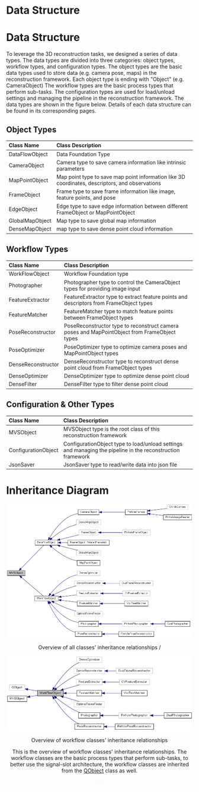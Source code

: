 # Data Structure
# Data Structure
To leverage the 3D reconstruction tasks, we designed a series of data types. The data types are divided into three categories: object types, workflow types, and configuration types. The object types are the basic data types used to store data (e.g. camera pose, maps) in the reconstruction framework. Each object type is ending with "Object" (e.g. CameraObject) The workflow types are the basic process types that perform sub-tasks. The configuration types are used for load/unload settings and managing the pipeline in the reconstruction framework. The data types are shown in the figure below. Details of each data structure can be found in its corresponding pages.

## Object Types
| Class Name | Class Description |
| :--- | :--- |
|DataFlowObject|Data Foundation Type|
|CameraObject|Camera type to save camera information like intrinsic parameters |
|MapPointObject|Map point type to save map point information like 3D coordinates, descriptors, and observations|
|FrameObject|Frame type to save frame information like image, feature points, and pose|
|EdgeObject|Edge type to save edge information between different FrameObject or MapPointObject|
|GlobalMapObject|Map type to save global map information|
|DenseMapObject| map type to save dense point cloud information|


## Workflow Types
| Class Name | Class Description |
| :--- | :--- |
|WorkFlowObject|Workflow Foundation type|
|Photographer|Photographer type to control the CameraObject types for providing image input|
|FeatureExtractor|FeatureExtractor type to extract feature points and descriptors from FrameObject types|
|FeatureMatcher|FeatureMatcher type to match feature points between FrameObject types|
|PoseReconstructor|PoseReconstructor type to reconstruct camera poses and MapPointObject from FrameObject types|
|PoseOptimizer|PoseOptimizer type to optimize camera poses and MapPointObject types|
|DenseReconstructor|DenseReconstructor type to reconstruct dense point cloud from FrameObject types|
|DenseOptimizer|DenseOptimizer type to optimize dense point cloud|
|DenseFilter|DenseFilter type to filter dense point cloud|

## Configuration & Other Types
| Class Name | Class Description |
| :--- | :--- |
|MVSObject|MVSObject type is the root class of this reconstruction framework|
|ConfigurationObject|ConfigurationObject type to load/unload settings and managing the pipeline in the reconstruction framework|
|JsonSaver|JsonSaver type to read/write data into json file|

# Inheritance Diagram

![](./class_m_v_s_object__inherit__graph.png)

<center> Overview of all classes' inheritance relationships /<center>


![](class_work_flow_object__inherit__graph.png)

<center> Overview of workflow classes' inheritance relationships </center>

This is the overview of workflow classes' inheritance relationships. The workflow classes are the basic process types that perform sub-tasks, to better use the signal-slot architecture, the workflow classes are inherited from the [QObject](https://doc.qt.io/qt-5/qobject.html) class as well.



![](./bodybg.png)